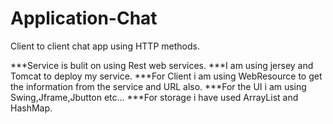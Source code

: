 # Application-Chat
Client to client chat app using HTTP methods. 

***Service is bulit on using Rest web services.
***I am using jersey and Tomcat to deploy my service.
***For Client i am using WebResource to get the information from the service and URL also.
***For the UI i am using Swing,Jframe,Jbutton etc...
***For storage i have used ArrayList and HashMap.
